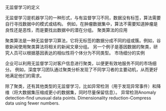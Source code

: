 无监督学习的定义

无监督学习是机器学习的一种形式，与有监督学习不同，数据没有标签，算法需要自行寻找数据中的模式或结构。
例如，在肿瘤数据集中，算法不需要知道肿瘤是良性还是恶性，而是要找出数据中的潜在分组。
聚类算法的应用

聚类算法是一种无监督学习算法，它将无标签的数据分成不同的组或簇。例如，谷歌新闻使用聚类算法将相关的新闻文章分组。
另一个例子是基因数据的聚类，研究人员可以根据基因表达的相似性将个体分为不同类型。
市场细分的实例

企业可以利用无监督学习对客户信息进行聚类，以便更有效地服务不同的市场细分。
例如，深度学习团队通过聚类分析发现了不同学习者的主要动机，从而更好地满足他们的需求。

除了聚类，还有其他类型的无监督学习，比如异常检测（用于发现异常事件）和降维（将大数据集压缩成更小的数据集，同时尽量保留信息）。
异常检测Anomaly detection-find unusual data points.
Dimensionality reduction-Compress data using fewer numbers.
